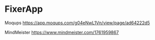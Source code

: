 # FixerApp

Moqups https://app.moqups.com/g04eNwL1Vn/view/page/ad64222d5 

MindMeister https://www.mindmeister.com/1761959867 
